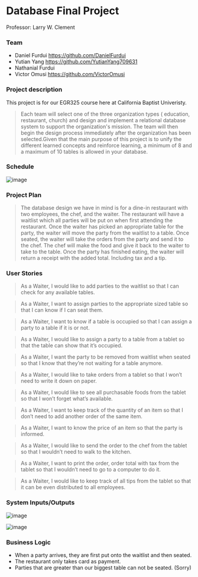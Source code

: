 <h1>Database Final Project</h1>
Professor: Larry W. Clement

<h3>Team</h3>

- Daniel Furdui https://github.com/DanielFurdui
- Yutian Yang https://github.com/YutianYang709631
- Nathanial Furdui 
- Victor Omusi https://github.com/VictorOmusi

<h3>Project description</h3>

This project is for our EGR325 course here at California Baptist Univeristy.
>Each team will select one of the three organization types ( education, restaurant, church)
and design and implement a relational database system to support the organization's mission. The team will then begin the design process immediately after the organization has been selected.Given that the main purpose of this project is to unify the different learned concepts and reinforce learning, a minimum of 8 and a maximum of 10 tables is allowed in your database. 


<h3>Schedule</h3>

![image](https://user-images.githubusercontent.com/55105216/167082407-28aafbb7-d183-459d-a7f5-3d33a3993136.png)

<h3>Project Plan</h3>

>The database design we have in mind is for a dine-in restaurant with two employees, the chef, and the waiter. The restaurant will have a waitlist which all parties will be put on when first attending the restaurant. Once the waiter has picked an appropriate table for the party, the waiter will move the party from the waitlist to a table. Once seated, the waiter will take the orders from the party and send it to the chef. The chef will make the food and give it back to the waiter to take to the table. Once the party has finished eating, the waiter will return a receipt with the added total. Including tax and a tip.

<h3>User Stories</h3>

>As a Waiter, I would like to add parties to the waitlist so that I can check for any available tables.

>As a Waiter, I want to assign parties to the appropriate sized table so that I can know if I can seat them.

>As a Waiter, I want to know if a table is occupied so that I can assign a party to a table if it is or not.

>As a Waiter, I would like to assign a party to a table from a tablet so that the table can show that it’s occupied.

>As a Waiter, I want the party to be removed from waitlist when seated so that I know that they’re not waiting for a table anymore.

>As a Waiter, I would like to take orders from a tablet so that I won’t need to write it down on paper.

>As a Waiter, I would like to see all purchasable foods from the tablet so that I won’t forget what’s available.

>As a Waiter, I want to keep track of the quantity of an item so that I don’t need to add another order of the same item.

>As a Waiter, I want to know the price of an item so that the party is informed.

>As a Waiter, I would like to send the order to the chef from the tablet so that I wouldn’t need to walk to the kitchen.

>As a Waiter, I want to print the order, order total with tax from the tablet so that I wouldn’t need to go to a computer to do it.

>As a Waiter, I would like to keep track of all tips from the tablet so that it can be even distributed to all employees.

<h3>System Inputs/Outputs</h3>

![image](https://user-images.githubusercontent.com/55105216/167084152-ef4236ac-9205-404e-9695-baf7ea5c380e.png)

![image](https://user-images.githubusercontent.com/55105216/167084187-704b1fe2-4493-4ca7-89dc-fdf1d4743983.png)


<h3>Business Logic</h3>

- When a party arrives, they are first put onto the waitlist and then seated.
- The restaurant only takes card as payment.
- Parties that are greater than our biggest table can not be seated. (Sorry)
